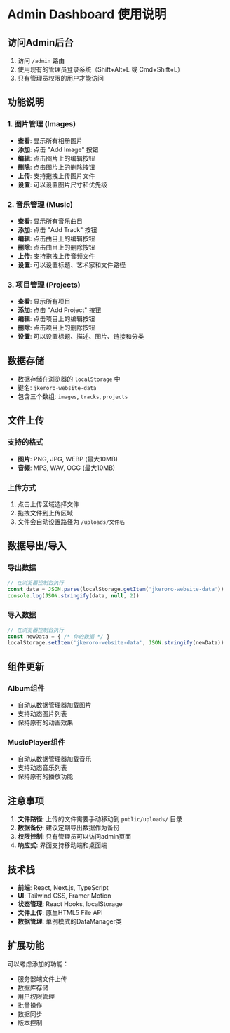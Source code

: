 # Admin Dashboard 使用说明

## 访问Admin后台

1. 访问 `/admin` 路由
2. 使用现有的管理员登录系统（Shift+Alt+L 或 Cmd+Shift+L）
3. 只有管理员权限的用户才能访问

## 功能说明

### 1. 图片管理 (Images)
- **查看**: 显示所有相册图片
- **添加**: 点击 "Add Image" 按钮
- **编辑**: 点击图片上的编辑按钮
- **删除**: 点击图片上的删除按钮
- **上传**: 支持拖拽上传图片文件
- **设置**: 可以设置图片尺寸和优先级

### 2. 音乐管理 (Music)
- **查看**: 显示所有音乐曲目
- **添加**: 点击 "Add Track" 按钮
- **编辑**: 点击曲目上的编辑按钮
- **删除**: 点击曲目上的删除按钮
- **上传**: 支持拖拽上传音频文件
- **设置**: 可以设置标题、艺术家和文件路径

### 3. 项目管理 (Projects)
- **查看**: 显示所有项目
- **添加**: 点击 "Add Project" 按钮
- **编辑**: 点击项目上的编辑按钮
- **删除**: 点击项目上的删除按钮
- **设置**: 可以设置标题、描述、图片、链接和分类

## 数据存储

- 数据存储在浏览器的 `localStorage` 中
- 键名: `jkeroro-website-data`
- 包含三个数组: `images`, `tracks`, `projects`

## 文件上传

### 支持的格式
- **图片**: PNG, JPG, WEBP (最大10MB)
- **音频**: MP3, WAV, OGG (最大10MB)

### 上传方式
1. 点击上传区域选择文件
2. 拖拽文件到上传区域
3. 文件会自动设置路径为 `/uploads/文件名`

## 数据导出/导入

### 导出数据
```javascript
// 在浏览器控制台执行
const data = JSON.parse(localStorage.getItem('jkeroro-website-data'))
console.log(JSON.stringify(data, null, 2))
```

### 导入数据
```javascript
// 在浏览器控制台执行
const newData = { /* 你的数据 */ }
localStorage.setItem('jkeroro-website-data', JSON.stringify(newData))
```

## 组件更新

### Album组件
- 自动从数据管理器加载图片
- 支持动态图片列表
- 保持原有的动画效果

### MusicPlayer组件
- 自动从数据管理器加载音乐
- 支持动态音乐列表
- 保持原有的播放功能

## 注意事项

1. **文件路径**: 上传的文件需要手动移动到 `public/uploads/` 目录
2. **数据备份**: 建议定期导出数据作为备份
3. **权限控制**: 只有管理员可以访问admin页面
4. **响应式**: 界面支持移动端和桌面端

## 技术栈

- **前端**: React, Next.js, TypeScript
- **UI**: Tailwind CSS, Framer Motion
- **状态管理**: React Hooks, localStorage
- **文件上传**: 原生HTML5 File API
- **数据管理**: 单例模式的DataManager类

## 扩展功能

可以考虑添加的功能：
- 服务器端文件上传
- 数据库存储
- 用户权限管理
- 批量操作
- 数据同步
- 版本控制

